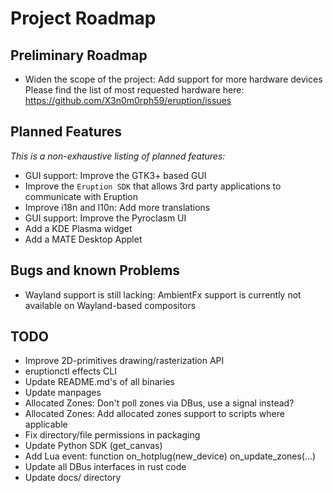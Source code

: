 # Project Roadmap

## Preliminary Roadmap

- Widen the scope of the project: Add support for more hardware devices
  Please find the list of most requested hardware here: <https://github.com/X3n0m0rph59/eruption/issues>

## Planned Features

_This is a non-exhaustive listing of planned features:_

- GUI support: Improve the GTK3+ based GUI
- Improve the `Eruption SDK` that allows 3rd party applications to communicate with Eruption
- Improve i18n and l10n: Add more translations
- GUI support: Improve the Pyroclasm UI
- Add a KDE Plasma widget
- Add a MATE Desktop Applet

## Bugs and known Problems

- Wayland support is still lacking: AmbientFx support is currently not available on Wayland-based compositors

## TODO

- Improve 2D-primitives drawing/rasterization API
- eruptionctl effects CLI
- Update README.md's of all binaries
- Update manpages
- Allocated Zones: Don't poll zones via DBus, use a signal instead?
- Allocated Zones: Add allocated zones support to scripts where applicable
- Fix directory/file permissions in packaging
- Update Python SDK (get_canvas)
- Add Lua event: function on_hotplug(new_device) on_update_zones(...)
- Update all DBus interfaces in rust code
- Update docs/ directory
